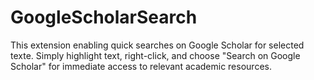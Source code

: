 # GoogleScholarSearch
This extension enabling quick searches on Google Scholar for selected texte. Simply highlight text, right-click, and choose "Search on Google Scholar" for immediate access to relevant academic resources.
